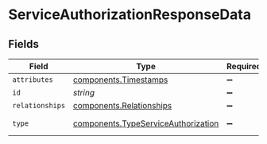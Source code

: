 # ServiceAuthorizationResponseData


## Fields

| Field                                                                                  | Type                                                                                   | Required                                                                               | Description                                                                            | Example                                                                                |
| -------------------------------------------------------------------------------------- | -------------------------------------------------------------------------------------- | -------------------------------------------------------------------------------------- | -------------------------------------------------------------------------------------- | -------------------------------------------------------------------------------------- |
| `attributes`                                                                           | [components.Timestamps](../../models/shared/timestamps.md)                             | :heavy_minus_sign:                                                                     | N/A                                                                                    |                                                                                        |
| `id`                                                                                   | *string*                                                                               | :heavy_minus_sign:                                                                     | N/A                                                                                    | 3krg2uUGZzb2W9Euo4moOY                                                                 |
| `relationships`                                                                        | [components.Relationships](../../models/shared/relationships.md)                       | :heavy_minus_sign:                                                                     | N/A                                                                                    |                                                                                        |
| `type`                                                                                 | [components.TypeServiceAuthorization](../../models/shared/typeserviceauthorization.md) | :heavy_minus_sign:                                                                     | Resource type                                                                          |                                                                                        |